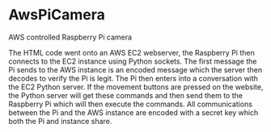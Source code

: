 # AwsPiCamera
AWS controlled Raspberry Pi camera

The HTML code went onto an AWS EC2 webserver, the Raspberry Pi then connects to the EC2 instance using Python sockets. The first message the Pi sends to the AWS instance is an encoded message which the server then decodes to verify the Pi is legit. The Pi then enters into a conversation with the EC2 Python server. If the movement buttons are pressed on the website, the Python server will get these commands and then send them to the Raspberry Pi which will then execute the commands. All communications between the Pi and the AWS instance are encoded with a secret key which both the Pi and instance share.
